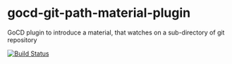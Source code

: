 # gocd-git-path-material-plugin

GoCD plugin to introduce a material, that watches on a sub-directory of git repository

[![Build Status](https://snap-ci.com/TWChennai/gocd-git-path-material-plugin/branch/master/build_image)](https://snap-ci.com/TWChennai/gocd-git-path-material-plugin/branch/master)
